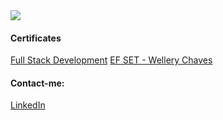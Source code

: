 <!-- I think this was a good idea -->
<img src="https://i.imgur.com/ou0N1BJ.png"/>
<!-- <a href="https://imgur.com/G8CRFO5"><img src="https://imgur.com/vC3VlA3.png" title="source: imgur.com" /></a> -->

#### Certificates
[Full Stack Development](https://drive.google.com/file/d/1k_Pk5_K5XqAo86skf_syW1SIXv3DnH4l/viewusp=share_link)
[EF SET - Wellery Chaves](https://www.efset.org/cert/HiedgU)

#### Contact-me:
[LinkedIn](https://www.linkedin.com/in/wellerychaves/)
